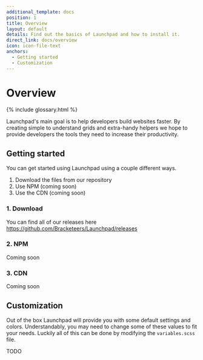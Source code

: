```yaml
---
additional_template: docs
position: 1
title: Overview
layout: default
details: Find out the basics of Launchpad and how to install it.
direct_link: docs/overview
icon: icon-file-text
anchors:
  - Getting started
  - Customization
---
```


# Overview

{% include glossary.html %}

Launchpad's main goal is to help developers build websites faster. By creating simple to understand grids and extra-handy helpers we hope to provide developers the tools they need to increase their productivity.

## Getting started

You can get started using Launchpad using a couple different ways.

1. Download the files from our repository
2. Use NPM (coming soon)
3. Use the CDN (coming soon)

### 1. Download
You can find all of our releases here <a href="https://github.com/Bracketeers/Launchpad/releases" target="_blank">https://github.com/Bracketeers/Launchpad/releases</a>

### 2. NPM
Coming soon

### 3. CDN
Coming soon

## Customization
Out of the box Launchpad will provide you with some default settings and colors. Understandably, you may need to change some of these values to fit your needs. Luckily all of this can be done by modifying the `variables.scss` file.

TODO

